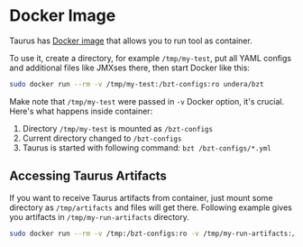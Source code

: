 # Docker Image

Taurus has [Docker image](https://hub.docker.com/r/undera/bzt/) that allows you to run tool as container.

To use it, create a directory, for example `/tmp/my-test`, put all YAML configs and additional files like JMXses there, then start Docker like this:

```bash
sudo docker run --rm -v /tmp/my-test:/bzt-configs:ro undera/bzt
```

Make note that `/tmp/my-test` were passed in `-v` Docker option, it's crucial. Here's what happens inside container:
 1. Directory `/tmp/my-test` is mounted as `/bzt-configs`
 1. Current directory changed to `/bzt-configs`
 1. Taurus is started with following command: `bzt /bzt-configs/*.yml`


## Accessing Taurus Artifacts
If you want to receive Taurus artifacts from container, just mount some directory as `/tmp/artifacts` and files will get there. Following example gives you artifacts in `/tmp/my-run-artifacts` directory.

```bash
sudo docker run --rm -v /tmp:/bzt-configs:ro -v /tmp/my-run-artifacts:/tmp/artifacts:rw undera/bzt
```